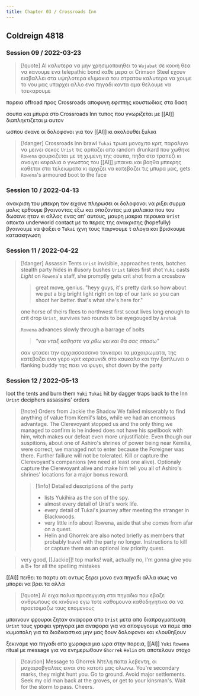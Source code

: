 ```yaml
---
title: Chapter 03 / Crossroads Inn
---
```

## Coldreign 4818

### Session 09 / 2022-03-23

> [!quote] Al
> καλυτερα να μην χρησιμοποιηθει το `Wajabat` σε κοινη θεα
> να κανουμε ενα telepathic bond καθε μερα
> οι Crimson Steel εχουν εισβαλλει στα υψηλοτερα κλιμακια του στρατου
> καλυτερα να χουμε το νου μας
> υπαρχει αλλο ενα πηγαδι κοντα αμα θελουμε να τσεκαρουμε

πορεια offroad προς Crossroads
αποφυγη εφιππης κουστωδιας στα δαση

σουπα και μπυρα στο Crossroads Inn
τυπος που γνωριζεται με [[Al]] διαπληκτιζεται μ αυτον

ωσπου σκανε οι δολοφονοι για τον [[Al]] κι ακολουθει ξυλικι

> [!danger] Crossroads Inn brawl
> `Tukai` τρωει μονοχιτο κριτ, παραλιγο να μεινει σεκος
> `Urist` τις αρπαζει απο random drunkard που χωθηκε
> `Rowena` φουρκιζεται με τη χυμενη της σουπα, πηδα στο τραπεζι κι ανοιγει κεφαλια
> ο γνωστος του [[Al]] μπαινει και βοηθα
> μπεκρης καθεται στα τελειωματα κι αρχιζει να κατεβαζει τις μπυρα μας, gets `Rowena`'s armoured boot to the face 

### Session 10 / 2022-04-13

ανακριση του μπεκρη
τον ειχανε πληρωσει οι δολοφονοι να ριξει συρμα μολις ερθουμε βγαινοντας εξω και σπαζοντας μια μαλακια που του δωσανε
ηταν κι αλλος ενας απ' αυτους, μαυρη μακρια περουκα
`Urist` αποκτα underworld contact με το περας της ανακρισης (hopefully)
βγαινουμε να ψαξει ο `Tukai` ιχνη τους
παιρνουμε τ αλογα και βρισκουμε κατασκηνωση

### Session 11 / 2022-04-22

> [!danger] Assassin Tents
> `Urist` invisible, approaches tents, botches stealth
> party hides in illusory bushes
> `Urist` takes first shot
> `Yuki` casts _Light_ on `Rowena`'s staff, she promptly gets crit shot from a crossbow
> > great move, genius. "heyy guys, it's pretty dark so how about we put a big bright light right on top of our tank so you can shoot her better. that's what she's here for."
>  
> one horse of theirs flees to northwest
> first scout lives long enough to crit drop `Urist`, survives two rounds to be eyegouged by `Arshak`
> 
> `Rowena` advances slowly through a barrage of bolts
> > _"ναι νταξ καθηστε να ρθω κει και θα σας σπασω"_
> 
> σαν φτασει την αρχιασσασσινο τανκαρει τα μαχαιρωματα, της κατεβαζει ενα γερο κριτ κεραυνιδι στο καυκαλο και την ξαπλωνει 
> ο flanking buddy της παει να φυγει, shot down by the party

### Session 12 / 2022-05-13

loot the tents and burn them
`Yuki` `Tukai` hit by dagger traps
back to the Inn
`Urist` deciphers assassins' orders

> [!note] Orders from Jackie the Shadow
> We failed misserably to find anything of value from Kemil's labs, while we had an enormous advantage. The Clerevoyant stopped us and the only thing we managed to confirm is he indeed does not have his spellbook with him, witch makes our defeat even more unjustifiable. Even though our suspitions, about one of Ashiro's shrines of power being near Kemilia, were correct, we managed not to enter because the Foreigner was there. Further failiure will not be tolerated. Kill or capture the Clerevoyant's companions (we need at least one alive). Optionaly capture the Clerevoyant alive and make him tell you all of Ashiro's shrines' locations for a major bonus reward.
> 
> > [!info] Detailed descriptions of the party
> > - lists Yukihira as the son of the spy.
> > - almost every detail of Urist's work life.
> > - every detail of Tukai's journey after meeting the stranger in Blackwoods.
> > - very little info about Rowena, aside that she comes from afar on a quest.
> > - Helin and Ghorrek are also noted briefly as members that probably travel with the party no longer. Instructions to kill or capture them as an optional low priority quest.

> very good, [[Jackie]]! top marks! wait, actually no, I'm gonna give you a B+ for all the spelling mistakes

[[Al]] πειθει το παρτυ οτι οντως ξερει μονο ενα πηγαδι αλλα ισως να μπορει να βρει τα αλλα

> [!quote] Al
> ειχα παλια προσεγγιση στα πηγαδια που εβαζε ανθρωπους σε κινδυνο
> εγω τοτε καθομουνα καθοδηγητικα σα να προετοιμαζω τους επομενους

μπαινουν φρουροι ζηταν αναφορα απο `Urist`
μετα απο διαπραγματευση `Urist` τους γραφει γρηγορα μια αναφορα για να αποφυγουμε να παμε απο κωμοπολη για τα διαδικαστικα μην μας δουν δολοφονοι και κλουθηξουν

ξεκιναμε για πηγαδι απο χωραφια
μια ωρα στην πορεια, [[Al]] `Yuki` `Rowena` ritual με message για να ενημερωθουν `Ghorrek` `Helin` οτι αποτελουν στοχο

> [!caution] Message to Ghorrek
> Ντελη παπα λεβεντη, οι μαχαιροβγαλτες ειναι στο κατοπι μας ολωνω.
> You're secondary marks, they might hunt you. Go to ground. Avoid major settlements.
> Seek my old man back at the groves, or get to your kinsman's. Wait for the storm to pass. Cheers.
